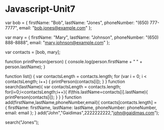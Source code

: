 # Javascript-Unit7
var bob = {
    firstName: "Bob",
    lastName: "Jones",
    phoneNumber: "(650) 777-7777",
    email: "bob.jones@example.com"
};

var mary = {
    firstName: "Mary",
    lastName: "Johnson",
    phoneNumber: "(650) 888-8888",
    email: "mary.johnson@example.com"
};

var contacts = [bob, mary];

function printPerson(person) {
    console.log(person.firstName + " " + person.lastName);
}

function list() {
    var contactsLength = contacts.length;
    for (var i = 0; i < contactsLength; i++) {
        printPerson(contacts[i]);
    }
}
function search(lastName){
    var contactsLength = contacts.length;
    for(i=0;i<contactsLength;i++){
        if(this.lastName=contacts[i].lastName){
            printPerson(contacts[i]);
        }
    }
}
function add(firstName,lastName,phoneNumber,email){
contacts[contacts.length] = {
    firstName: firstName,
    lastName: lastName,
    phoneNumber: phoneNumber,
    email: email
  };
}
add("John","Gaidimas",2222222222,"john@gaidimas.com");

search("Jones");
